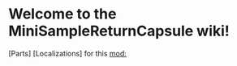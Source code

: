 # Welcome to the MiniSampleReturnCapsule wiki!


[Parts]
[Localizations] for this [mod:](https://github.com/zer0Kerbal/MiniSampleReturnCapsule/blob/master/docs/Localizations.md)
